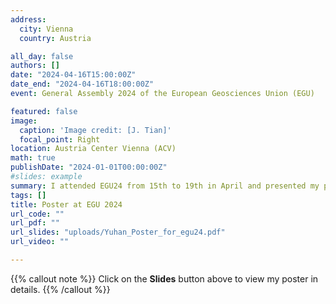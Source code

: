 ```yaml
---
address:
  city: Vienna
  country: Austria

all_day: false
authors: []
date: "2024-04-16T15:00:00Z"
date_end: "2024-04-16T18:00:00Z"
event: General Assembly 2024 of the European Geosciences Union (EGU)

featured: false
image:
  caption: 'Image credit: [J. Tian]'
  focal_point: Right
location: Austria Center Vienna (ACV)
math: true
publishDate: "2024-01-01T00:00:00Z"
#slides: example
summary: I attended EGU24 from 15th to 19th in April and presented my poster on Tuesday afternoon (16th April).
tags: []
title: Poster at EGU 2024
url_code: ""
url_pdf: ""
url_slides: "uploads/Yuhan_Poster_for_egu24.pdf"
url_video: ""

---
```


{{% callout note %}}
Click on the **Slides** button above to view my poster in details.
{{% /callout %}}


